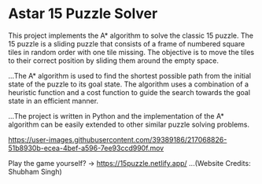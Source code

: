 # Astar 15 Puzzle Solver

This project implements the A* algorithm to solve the classic 15 puzzle. The 15 puzzle is a sliding puzzle that consists of a frame of numbered square tiles in random order with one tile missing. The objective is to move the tiles to their correct position by sliding them around the empty space.

...The A* algorithm is used to find the shortest possible path from the initial state of the puzzle to its goal state. The algorithm uses a combination of a heuristic function and a cost function to guide the search towards the goal state in an efficient manner.

...The project is written in Python and the implementation of the A* algorithm can be easily extended to other similar puzzle solving problems.

https://user-images.githubusercontent.com/39389186/217068826-51b8930b-ecea-4bef-a596-7ee93ccd990f.mov

Play the game yourself? -> https://15puzzle.netlify.app/
...(Website Credits: Shubham Singh)
